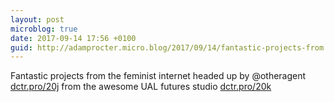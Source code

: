 ```yaml
---
layout: post
microblog: true
date: 2017-09-14 17:56 +0100
guid: http://adamprocter.micro.blog/2017/09/14/fantastic-projects-from.html
---
```

Fantastic projects from the feminist internet headed up by @otheragent [dctr.pro/20j](http://dctr.pro/20j) from the awesome UAL futures studio [dctr.pro/20k](http://dctr.pro/20k) 

